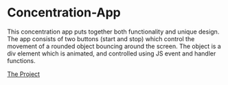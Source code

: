 # Concentration-App
This concentration app puts together both functionality and unique design. The app consists of two buttons (start and stop) which control the movement of a rounded object bouncing around the screen. The object is a div element which is animated, and controlled using JS event and handler functions.

[The Project](https://Animation-using-JavaScript.johnnyt001.repl.co)
